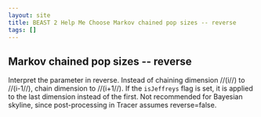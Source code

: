 ```yaml
---
layout: site
title: BEAST 2 Help Me Choose Markov chained pop sizes -- reverse
tags: []
---
```


## Markov chained pop sizes -- reverse

Interpret the parameter in reverse.
Instead of chaining dimension //(i//) to //(i-1//), chain dimension to //(i+1//).
If the `isJeffreys` flag is set, it is applied to the last dimension instead of the first.
Not recommended for Bayesian skyline, since post-processing in Tracer assumes reverse=false.